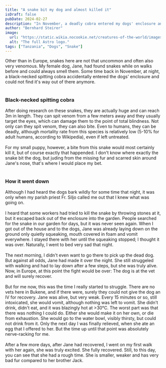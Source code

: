 ```yaml
---
title: "A snake bit my dog and almost killed it"
isDraft: false
pubDate: 2024-02-27
description: "In November, a deadly cobra entered my dogs' enclosure and bit my female puppy Jane. Against all the odds, she survived the initial bite, but that's only where the real struggle began."
author: "Bernhard Steirer"
image:
  url: "https://static.wikia.nocookie.net/creatures-of-the-world/images/c/c6/Black-necked-spitting-cobra-ad1016ca-2fc5-42ca-bbd9-3e0ec3e3dff-resize-750.jpg/revision/latest?cb=20200621205013"
  alt: "The full Astro logo."
tags: ["Tanzania", "Dogs", "Snake"]
---
```


Other than in Europe, snakes here are not that uncommon and often also very venomous. My female dog, Jane, had found snakes while on walks before and could always smell them. Some time back in November, at night, a black-necked spitting cobra accidentally entered the dogs' enclosure and could not find it's way out of there anymore.
<br><br>

### Black-necked spitting cobra

After doing research on these snakes, they are actually huge and can reach 3m in length. They can spit venom from a few meters away and they usually target the eyes, which can damage them to the point of total blindness. Not only can they spit venom, they can also bite. Even to humans, they can be deadly, although mortality rate from this species is relatively low (5-10% for adult humans, according to Wikipedia), even if left untreated.
<br><br>
For my small puppy, however, a bite from this snake would most certainly kill it, but of course exactly that happended. I don't know where exactly the snake bit the dog, but juding from the missing fur and scarred skin around Jane's nose, that's where I would place my bet.
<br><br>

### How it went down

Although I had heard the dogs bark wildly for some time that night, it was only when my parish priest Fr. Siljo called me out that I knew what was going on.
<br><br>
I heard that some workers had tried to kill the snake by throwing stones at it, but it escaped back out of the enclosure into the garden. People searched for the snake in our garden for days, but it was never seen again. When I got out of the house and to the dogs, Jane was already laying down on the ground only quietly squeaking, mouth covered in foam and vomit everywhere. I stayed there with her until the squeaking stopped; I thought it was over. Naturally, I went to bed very sad that night.
<br><br>
The next morning, I didn't even want to go there to pick up the dead dog. But against all odds, Jane had made it over the night. She still struggeled with walking and had to lay down after a few steps, but she was truly alive. Now, in Europe, at this point the fight would be over: The dog is at the vet and will surely recover.
<br><br>
But for me now, this was the time I really started to struggle. There are no vets here in Bukene, and if there were, surely they could not give the dog an IV for recovery. Jane was alive, but very weak. Every 15 minutes or so, still intoxicated, she would vomit, although nothing was left to vomit. She didn't drink, didn't eat, and it was blazingly hot at >30°C. The worst part was that there was nothing I could do. Either she would make it on her own, or die from exhaustion. She would go to the water bowl, visibly thirsty, but could not drink from it. Only the next day I was finally relieved, when she ate an egg that I offered to her. But the time up until that point was absolutely nerve-racking for me.
<br><br>
After a few more days, after Jane had recovered, I went on my first walk with her again, she was truly excited. She fully recovered.
Still, to this day, you can see that she had a rough time. She is smaller, weaker and has very bad fur compared to her brother Jack.
